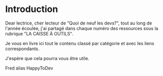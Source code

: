 # Introduction

Dear lectrice, cher lecteur de "Quoi de neuf les devs?", tout au long de l'année écoulée, j'ai partagé dans chaque numéro des ressources sous la rubrique "LA CAISSE À OUTILS".

Je vous en livre ici tout le contenu classé par catégorie et avec les liens correspondants.

J'espère que cela pourra vous être utile.

Fred alias HappyToDev

